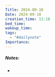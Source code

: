 ```yaml
---
Title: 2024-09-10
Date: 2024-09-10
creation_time: 13:18
bed_time: 
wakeup_time: 
tags:
  - "#dailynote"
Importance:
---
```

##### Notes:
- 